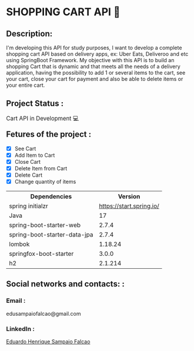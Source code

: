 <h1> SHOPPING CART API 🛒</h1>

<h2 style="font-size:1.5em;"> Description: </h2>
<p style="font-size:1em;">I'm developing this API for study purposes, I want to develop 
a complete shopping cart API based on delivery apps, ex: Uber Eats, Deliveroo and etc 
using SpringBoot Framework. My objective with this API is to build an shopping Cart that is 
dynamic and that meets all the needs of a delivery application, having the possibility 
to add 1 or several items to the cart, see your cart, close your cart for payment and 
also be able to delete items or your entire cart.</p>

<h2 style="font-size:1.5em;"> Project Status : </h2>
<p style="font-size:1.1em;">Cart API in Development 💻</p>

 <h2 style="font-size:1.5em; margin-top: 10px"> Fetures of the project :</h2>

- [x] See Cart
- [x] Add Item to Cart
- [x] Close Cart
- [x] Delete Item from Cart
- [x] Delete Cart
- [x] Change quantity of items 

<table>
	<tbody>
		<tr>
			<th>Dependencies</th>
			<th>Version</th>
		</tr>
		<tr>
			<td>spring initialzr</td>
			<td><a href="https://start.spring.io/" rel="nofollow">https://start.spring.io/</a></td>
		</tr>
		<tr>
			<td>Java</td>
			<td>17</td>
		</tr>
		<tr>
			<td>spring-boot-starter-web</td>
			<td>2.7.4</td>
		</tr>
		<tr>
			<td>spring-boot-starter-data-jpa</td>
			<td>2.7.4</td>
		</tr>
		<tr>
			<td>lombok</td>
			<td>1.18.24</td>
		</tr>
		<tr>
			<td>springfox-boot-starter</td>
			<td>3.0.0</td>
		</tr>
		<tr>
			<td>h2</td>
			<td>2.1.214</td>
		</tr>
	</tbody>
</table>

<h2 style="font-size:1.5em;"> Social networks and contacts: : </h2>
<h3> Email : </h3>
	<p> edusampaiofalcao@gmail.com  </p>
<h3> LinkedIn : </h3>
	<p> <a href="https://www.linkedin.com/in/eduardo-henrique-sampaio-falcao-52024b23b/">Eduardo Henrique Sampaio Falcao </a> </p>
	


